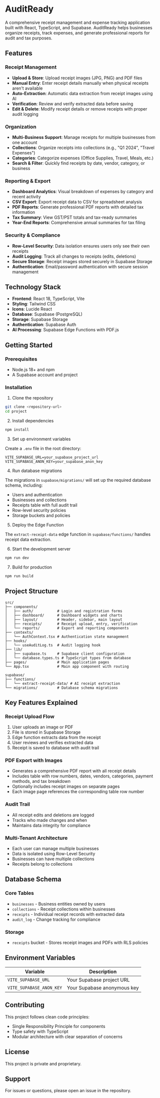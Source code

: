 # AuditReady

A comprehensive receipt management and expense tracking application built with React, TypeScript, and Supabase. AuditReady helps businesses organize receipts, track expenses, and generate professional reports for audit and tax purposes.

## Features

### Receipt Management
- **Upload & Store**: Upload receipt images (JPG, PNG) and PDF files
- **Manual Entry**: Enter receipt details manually when physical receipts aren't available
- **Auto-Extraction**: Automatic data extraction from receipt images using AI
- **Verification**: Review and verify extracted data before saving
- **Edit & Delete**: Modify receipt details or remove receipts with proper audit logging

### Organization
- **Multi-Business Support**: Manage receipts for multiple businesses from one account
- **Collections**: Organize receipts into collections (e.g., "Q1 2024", "Travel Expenses")
- **Categories**: Categorize expenses (Office Supplies, Travel, Meals, etc.)
- **Search & Filter**: Quickly find receipts by date, vendor, category, or business

### Reporting & Export
- **Dashboard Analytics**: Visual breakdown of expenses by category and recent activity
- **CSV Export**: Export receipt data to CSV for spreadsheet analysis
- **PDF Reports**: Generate professional PDF reports with detailed tax information
- **Tax Summary**: View GST/PST totals and tax-ready summaries
- **Year-End Reports**: Comprehensive annual summaries for tax filing

### Security & Compliance
- **Row-Level Security**: Data isolation ensures users only see their own receipts
- **Audit Logging**: Track all changes to receipts (edits, deletions)
- **Secure Storage**: Receipt images stored securely in Supabase Storage
- **Authentication**: Email/password authentication with secure session management

## Technology Stack

- **Frontend**: React 18, TypeScript, Vite
- **Styling**: Tailwind CSS
- **Icons**: Lucide React
- **Database**: Supabase (PostgreSQL)
- **Storage**: Supabase Storage
- **Authentication**: Supabase Auth
- **AI Processing**: Supabase Edge Functions with PDF.js

## Getting Started

### Prerequisites
- Node.js 18+ and npm
- A Supabase account and project

### Installation

1. Clone the repository
```bash
git clone <repository-url>
cd project
```

2. Install dependencies
```bash
npm install
```

3. Set up environment variables

Create a `.env` file in the root directory:
```
VITE_SUPABASE_URL=your_supabase_project_url
VITE_SUPABASE_ANON_KEY=your_supabase_anon_key
```

4. Run database migrations

The migrations in `supabase/migrations/` will set up the required database schema, including:
- Users and authentication
- Businesses and collections
- Receipts table with full audit trail
- Row-level security policies
- Storage buckets and policies

5. Deploy the Edge Function

The `extract-receipt-data` edge function in `supabase/functions/` handles receipt data extraction.

6. Start the development server
```bash
npm run dev
```

7. Build for production
```bash
npm run build
```

## Project Structure

```
src/
├── components/
│   ├── auth/           # Login and registration forms
│   ├── dashboard/      # Dashboard widgets and charts
│   ├── layout/         # Header, sidebar, main layout
│   ├── receipts/       # Receipt upload, entry, verification
│   └── reports/        # Export and reporting components
├── contexts/
│   └── AuthContext.tsx # Authentication state management
├── hooks/
│   └── useAuditLog.ts  # Audit logging hook
├── lib/
│   ├── supabase.ts     # Supabase client configuration
│   └── database.types.ts # TypeScript types from database
├── pages/              # Main application pages
└── App.tsx             # Main app component with routing

supabase/
├── functions/
│   └── extract-receipt-data/ # AI receipt extraction
└── migrations/         # Database schema migrations
```

## Key Features Explained

### Receipt Upload Flow
1. User uploads an image or PDF
2. File is stored in Supabase Storage
3. Edge function extracts data from the receipt
4. User reviews and verifies extracted data
5. Receipt is saved to database with audit trail

### PDF Export with Images
- Generates a comprehensive PDF report with all receipt details
- Includes table with row numbers, dates, vendors, categories, payment methods, and tax breakdown
- Optionally includes receipt images on separate pages
- Each image page references the corresponding table row number

### Audit Trail
- All receipt edits and deletions are logged
- Tracks who made changes and when
- Maintains data integrity for compliance

### Multi-Tenant Architecture
- Each user can manage multiple businesses
- Data is isolated using Row-Level Security
- Businesses can have multiple collections
- Receipts belong to collections

## Database Schema

### Core Tables
- `businesses` - Business entities owned by users
- `collections` - Receipt collections within businesses
- `receipts` - Individual receipt records with extracted data
- `audit_log` - Change tracking for compliance

### Storage
- `receipts` bucket - Stores receipt images and PDFs with RLS policies

## Environment Variables

| Variable | Description |
|----------|-------------|
| `VITE_SUPABASE_URL` | Your Supabase project URL |
| `VITE_SUPABASE_ANON_KEY` | Your Supabase anonymous key |

## Contributing

This project follows clean code principles:
- Single Responsibility Principle for components
- Type safety with TypeScript
- Modular architecture with clear separation of concerns

## License

This project is private and proprietary.

## Support

For issues or questions, please open an issue in the repository.

